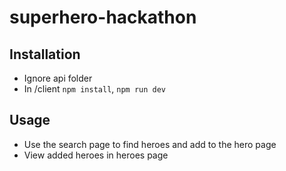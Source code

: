 # superhero-hackathon

## Installation
- Ignore api folder
- In /client `npm install`, `npm run dev`

## Usage
- Use the search page to find heroes and add to the hero page
- View added heroes in heroes page
